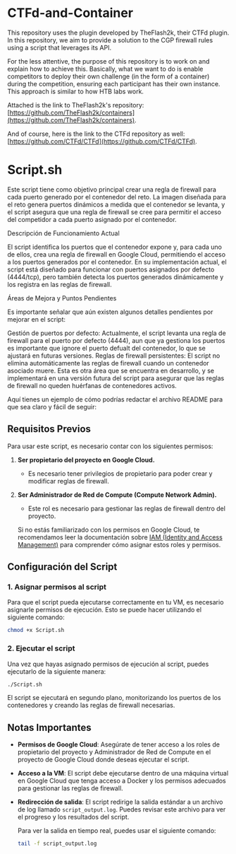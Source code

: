 # CTFd-and-Container
This repository uses the plugin developed by TheFlash2k, their CTFd plugin. In this repository, we aim to provide a solution to the CGP firewall rules using a script that leverages its API.

For the less attentive, the purpose of this repository is to work on and explain how to achieve this. Basically, what we want to do is enable competitors to deploy their own challenge (in the form of a container) during the competition, ensuring each participant has their own instance. This approach is similar to how HTB labs work.

Attached is the link to TheFlash2k's repository: [https://github.com/TheFlash2k/containers](https://github.com/TheFlash2k/containers).

And of course, here is the link to the CTFd repository as well: [https://github.com/CTFd/CTFd](https://github.com/CTFd/CTFd).

# Script.sh
Este script tiene como objetivo principal crear una regla de firewall para cada puerto generado por el contenedor del reto. La imagen diseñada para el reto genera puertos dinámicos a medida que el contenedor se levanta, y el script asegura que una regla de firewall se cree para permitir el acceso del competidor a cada puerto asignado por el contenedor.

Descripción de Funcionamiento Actual

El script identifica los puertos que el contenedor expone y, para cada uno de ellos, crea una regla de firewall en Google Cloud, permitiendo el acceso a los puertos generados por el contenedor. En su implementación actual, el script está diseñado para funcionar con puertos asignados por defecto (4444/tcp), pero también detecta los puertos generados dinámicamente y los registra en las reglas de firewall. 

Áreas de Mejora y Puntos Pendientes

Es importante señalar que aún existen algunos detalles pendientes por mejorar en el script:

Gestión de puertos por defecto: Actualmente, el script levanta una regla de firewall para el puerto por defecto (4444), aun que ya gestiona los puertos es importante que ignore el puerto defualt del contenedor, lo que se ajustará en futuras versiones.
Reglas de firewall persistentes: El script no elimina automáticamente las reglas de firewall cuando un contenedor asociado muere. Esta es otra área que se encuentra en desarrollo, y se implementará en una versión futura del script para asegurar que las reglas de firewall no queden huérfanas de contenedores activos.


Aquí tienes un ejemplo de cómo podrías redactar el archivo README para que sea claro y fácil de seguir:

## Requisitos Previos

Para usar este script, es necesario contar con los siguientes permisos:

1. **Ser propietario del proyecto en Google Cloud.**
   - Es necesario tener privilegios de propietario para poder crear y modificar reglas de firewall.
   
2. **Ser Administrador de Red de Compute (Compute Network Admin).**
   - Este rol es necesario para gestionar las reglas de firewall dentro del proyecto.

   Si no estás familiarizado con los permisos en Google Cloud, te recomendamos leer la documentación sobre [IAM (Identity and Access Management)](https://cloud.google.com/iam) para comprender cómo asignar estos roles y permisos.

## Configuración del Script

### 1. Asignar permisos al script

Para que el script pueda ejecutarse correctamente en tu VM, es necesario asignarle permisos de ejecución. Esto se puede hacer utilizando el siguiente comando:

```bash
chmod +x Script.sh
```

### 2. Ejecutar el script

Una vez que hayas asignado permisos de ejecución al script, puedes ejecutarlo de la siguiente manera:

```bash
./Script.sh
```

El script se ejecutará en segundo plano, monitorizando los puertos de los contenedores y creando las reglas de firewall necesarias. 

## Notas Importantes

- **Permisos de Google Cloud**: Asegúrate de tener acceso a los roles de propietario del proyecto y Administrador de Red de Compute en el proyecto de Google Cloud donde deseas ejecutar el script.
  
- **Acceso a la VM**: El script debe ejecutarse dentro de una máquina virtual en Google Cloud que tenga acceso a Docker y los permisos adecuados para gestionar las reglas de firewall.

- **Redirección de salida**: El script redirige la salida estándar a un archivo de log llamado `script_output.log`. Puedes revisar este archivo para ver el progreso y los resultados del script.

    Para ver la salida en tiempo real, puedes usar el siguiente comando:

    ```bash
    tail -f script_output.log
    ```

